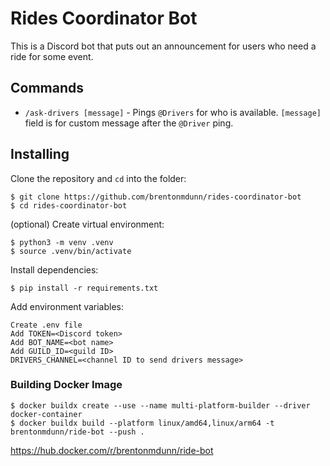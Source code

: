 # Rides Coordinator Bot

This is a Discord bot that puts out an announcement for users who need a ride for some event.

## Commands
- `/ask-drivers [message]` - Pings `@Drivers` for who is available. `[message]` field is for custom message after the `@Driver` ping.

## Installing
Clone the repository and `cd` into the folder:
```
$ git clone https://github.com/brentonmdunn/rides-coordinator-bot
$ cd rides-coordinator-bot
```

(optional) Create virtual environment:
```
$ python3 -m venv .venv
$ source .venv/bin/activate
```

Install dependencies:
```
$ pip install -r requirements.txt
```

Add environment variables:
```
Create .env file
Add TOKEN=<Discord token>
Add BOT_NAME=<bot name>
Add GUILD_ID=<guild ID>
DRIVERS_CHANNEL=<channel ID to send drivers message>
```

### Building Docker Image 
```
$ docker buildx create --use --name multi-platform-builder --driver docker-container
$ docker buildx build --platform linux/amd64,linux/arm64 -t brentonmdunn/ride-bot --push .
```

https://hub.docker.com/r/brentonmdunn/ride-bot